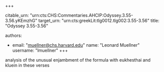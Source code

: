 +++


citable_urn: "urn:cts:CHS:Commentaries.AHCIP:Odyssey.3.55-3.56.yKEmzhG"
target_urn: "urn:cts:greekLit:tlg0012.tlg002:3.55-3.56"
title: "Odyssey 3.55-3.56"

authors:
- email: "muellner@chs.harvard.edu"
  name: "Leonard Muellner"
  username: "lmuellner"
+++

<p>analysis of the unusual enjambment of the formula with eukhesthai and kluein in these verses</p>